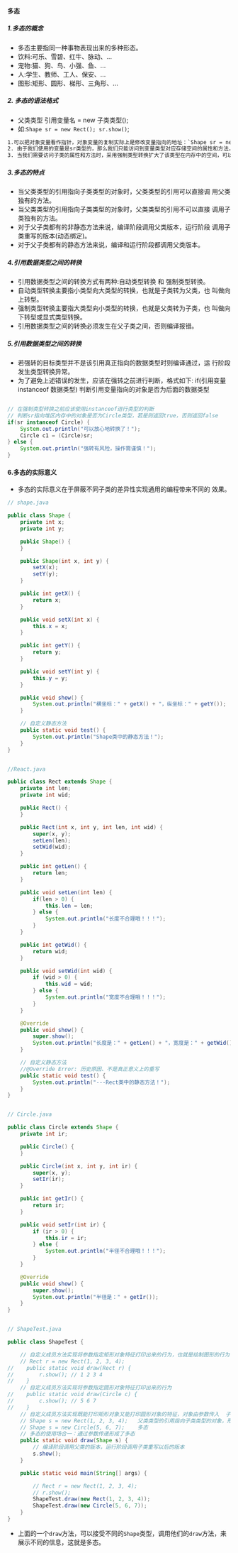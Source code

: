 #### 多态

##### 1.多态的概念
- 多态主要指同一种事物表现出来的多种形态。 
- 饮料:可乐、雪碧、红牛、脉动、...
- 宠物:猫、狗、鸟、小强、鱼、...
- 人:学生、教师、工人、保安、...
- 图形:矩形、圆形、梯形、三角形、...

##### 2. 多态的语法格式
- 父类类型 引用变量名 = new 子类类型(); 
- 如:`Shape sr = new Rect(); sr.show()`;

```txt
1.可以把对象变量看作指针，对象变量的复制实际上是修改变量指向的地址：`Shape sr = new Rect()`
2. 由于我们使用的变量是sr类型的，那么我们只能访问到变量类型对应存储空间的属性和方法，
3. 当我们需要访问子类的属性和方法时，采用强制类型转换扩大了该类型在内存中的空间，可以访问到更多的方法。
```

##### 3.多态的特点
- 当父类类型的引用指向子类类型的对象时，父类类型的引用可以直接调 用父类独有的方法。
- 当父类类型的引用指向子类类型的对象时，父类类型的引用不可以直接 调用子类独有的方法。
- 对于父子类都有的非静态方法来说，编译阶段调用父类版本，运行阶段 调用子类重写的版本(动态绑定)。
- 对于父子类都有的静态方法来说，编译和运行阶段都调用父类版本。

##### 4.引用数据类型之间的转换
- 引用数据类型之间的转换方式有两种:自动类型转换 和 强制类型转换。
- 自动类型转换主要指小类型向大类型的转换，也就是子类转为父类，也
叫做向上转型。
- 强制类型转换主要指大类型向小类型的转换，也就是父类转为子类，也 叫做向下转型或显式类型转换。
- 引用数据类型之间的转换必须发生在父子类之间，否则编译报错。

##### 5.引用数据类型之间的转换
- 若强转的目标类型并不是该引用真正指向的数据类型时则编译通过，运 行阶段发生类型转换异常。
- 为了避免上述错误的发生，应该在强转之前进行判断，格式如下: if(引用变量 instanceof 数据类型) 判断引用变量指向的对象是否为后面的数据类型

```java

// 在强制类型转换之前应该使用instanceof进行类型的判断
// 判断sr指向堆区内存中的对象是否为Circle类型，若是则返回true，否则返回false
if(sr instanceof Circle) {
    System.out.println("可以放心地转换了！");
    Circle c1 = (Circle)sr;
} else {
    System.out.println("强转有风险，操作需谨慎！");
}
```

#### 6.多态的实际意义
- 多态的实际意义在于屏蔽不同子类的差异性实现通用的编程带来不同的 效果。


```java
// shape.java

public class Shape {
    private int x;
    private int y;

    public Shape() {
    }

    public Shape(int x, int y) {
        setX(x);
        setY(y);
    }

    public int getX() {
        return x;
    }

    public void setX(int x) {
        this.x = x;
    }

    public int getY() {
        return y;
    }

    public void setY(int y) {
        this.y = y;
    }

    public void show() {
        System.out.println("横坐标：" + getX() + "，纵坐标：" + getY());
    }

    // 自定义静态方法
    public static void test() {
        System.out.println("Shape类中的静态方法！");
    }
}

```

```java

//React.java

public class Rect extends Shape {
    private int len;
    private int wid;

    public Rect() {
    }

    public Rect(int x, int y, int len, int wid) {
        super(x, y);
        setLen(len);
        setWid(wid);
    }

    public int getLen() {
        return len;
    }

    public void setLen(int len) {
        if(len > 0) {
            this.len = len;
        } else {
            System.out.println("长度不合理哦！！！");
        }
    }

    public int getWid() {
        return wid;
    }

    public void setWid(int wid) {
        if (wid > 0) {
            this.wid = wid;
        } else {
            System.out.println("宽度不合理哦！！！");
        }
    }

    @Override
    public void show() {
        super.show();
        System.out.println("长度是：" + getLen() + "，宽度是：" + getWid());
    }

    // 自定义静态方法
    //@Override Error: 历史原因、不是真正意义上的重写
    public static void test() {
        System.out.println("---Rect类中的静态方法！");
    }
}


```


```java

// Circle.java

public class Circle extends Shape {
    private int ir;

    public Circle() {
    }

    public Circle(int x, int y, int ir) {
        super(x, y);
        setIr(ir);
    }

    public int getIr() {
        return ir;
    }

    public void setIr(int ir) {
        if (ir > 0) {
            this.ir = ir;
        } else {
            System.out.println("半径不合理哦！！！");
        }
    }

    @Override
    public void show() {
        super.show();
        System.out.println("半径是：" + getIr());
    }
}


```


```java

// ShapeTest.java

public class ShapeTest {

    // 自定义成员方法实现将参数指定矩形对象特征打印出来的行为，也就是绘制图形的行为
    // Rect r = new Rect(1, 2, 3, 4);
//    public static void draw(Rect r) {
//        r.show(); // 1 2 3 4
//    }
    // 自定义成员方法实现将参数指定圆形对象特征打印出来的行为
//    public static void draw(Circle c) {
//        c.show(); // 5 6 7
//    }
    // 自定义成员方法实现既能打印矩形对象又能打印圆形对象的特征，对象由参数传入  子类 is a 父类
    // Shape s = new Rect(1, 2, 3, 4);   父类类型的引用指向子类类型的对象，形成了多态
    // Shape s = new Circle(5, 6, 7);    多态
    // 多态的使用场合一：通过参数传递形成了多态
    public static void draw(Shape s) {
        // 编译阶段调用父类的版本，运行阶段调用子类重写以后的版本
        s.show();
    }

    public static void main(String[] args) {

        // Rect r = new Rect(1, 2, 3, 4);
        // r.show();
        ShapeTest.draw(new Rect(1, 2, 3, 4));
        ShapeTest.draw(new Circle(5, 6, 7));
    }
}


```

- 上面的一个`draw`方法，可以接受不同的`Shape`类型，调用他们的`draw`方法，来展示不同的信息，这就是多态。